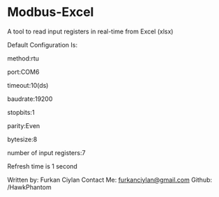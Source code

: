 # Modbus-Excel
A tool to read input registers in real-time from Excel (xlsx)

Default Configuration Is: 

method:rtu 

port:COM6 

timeout:10(ds) 

baudrate:19200 

stopbits:1 

parity:Even 

bytesize:8 

number of input registers:7
  
Refresh time is 1 second

Written by: Furkan Ciylan
Contact Me: furkanciylan@gmail.com
Github: /HawkPhantom
